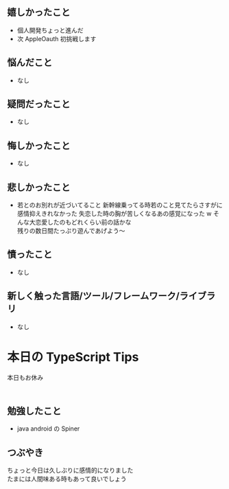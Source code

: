 ## 嬉しかったこと

- 個人開発ちょっと進んだ
- 次 AppleOauth 初挑戦します

## 悩んだこと

- なし

## 疑問だったこと

- なし

## 悔しかったこと

- なし

## 悲しかったこと

- 若とのお別れが近づいてること
  新幹線乗ってる時若のこと見てたらさすがに感情抑えきれなかった
  失恋した時の胸が苦しくなるあの感覚になった w そんな大恋愛したのもどれくらい前の話かな  
  残りの数日間たっぷり遊んであげよう〜

## 憤ったこと

- なし

## 新しく触った言語/ツール/フレームワーク/ライブラリ

- なし

# 本日の TypeScript Tips

本日もお休み

###

```

```

## 勉強したこと

- java android の Spiner

## つぶやき

ちょっと今日は久しぶりに感情的になりました  
たまには人間味ある時もあって良いでしょう
